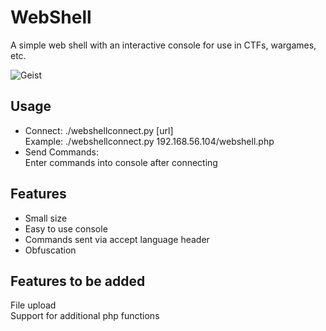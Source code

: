 # WebShell
A simple web shell with an interactive console for use in CTFs, wargames, etc.

![Geist](https://github.com/jubal-R/WebShell/blob/master/screenshot.png)

## Usage
- Connect:
./webshellconnect.py [url]  
Example: ./webshellconnect.py 192.168.56.104/webshell.php
- Send Commands:  
Enter commands into console after connecting

## Features
- Small size
- Easy to use console
- Commands sent via accept language header
- Obfuscation

## Features to be added
File upload  
Support for additional php functions

